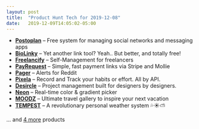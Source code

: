 ```yaml
---
layout: post
title:  "Product Hunt Tech for 2019-12-08"
date:   2019-12-09T14:05:02-05:00
---
```


* **[Postoplan](https://www.producthunt.com/posts/postoplan-2?utm_campaign=producthunt-api&utm_medium=api&utm_source=Application%3A+Daily+Digest+RSS+%28ID%3A+3202%29)** – Free system for managing social networks and messaging apps
* **[BioLinky](https://www.producthunt.com/posts/biolinky?utm_campaign=producthunt-api&utm_medium=api&utm_source=Application%3A+Daily+Digest+RSS+%28ID%3A+3202%29)** – Yet another link tool? Yeah.. But better, and totally free!
* **[Freelancify](https://www.producthunt.com/posts/freelancify?utm_campaign=producthunt-api&utm_medium=api&utm_source=Application%3A+Daily+Digest+RSS+%28ID%3A+3202%29)** – Self-Management for freelancers
* **[PayRequest](https://www.producthunt.com/posts/payrequest?utm_campaign=producthunt-api&utm_medium=api&utm_source=Application%3A+Daily+Digest+RSS+%28ID%3A+3202%29)** – Simple, fast payment links via Stripe and Mollie
* **[Pager](https://www.producthunt.com/posts/pager-3?utm_campaign=producthunt-api&utm_medium=api&utm_source=Application%3A+Daily+Digest+RSS+%28ID%3A+3202%29)** – Alerts for Reddit
* **[Pixela](https://www.producthunt.com/posts/pixela?utm_campaign=producthunt-api&utm_medium=api&utm_source=Application%3A+Daily+Digest+RSS+%28ID%3A+3202%29)** – Record and Track your habits or effort. All by API.
* **[Desircle](https://www.producthunt.com/posts/desircle?utm_campaign=producthunt-api&utm_medium=api&utm_source=Application%3A+Daily+Digest+RSS+%28ID%3A+3202%29)** – Project management built for designers by designers.
* **[Neon](https://www.producthunt.com/posts/neon-3?utm_campaign=producthunt-api&utm_medium=api&utm_source=Application%3A+Daily+Digest+RSS+%28ID%3A+3202%29)** – Real-time color & gradient picker
* **[MOODZ](https://www.producthunt.com/posts/moodz-2?utm_campaign=producthunt-api&utm_medium=api&utm_source=Application%3A+Daily+Digest+RSS+%28ID%3A+3202%29)** – Ultimate travel gallery to inspire your next vacation
* **[TEMPEST](https://www.producthunt.com/posts/tempest?utm_campaign=producthunt-api&utm_medium=api&utm_source=Application%3A+Daily+Digest+RSS+%28ID%3A+3202%29)** – A revolutionary personal weather system 💦☀️⛅️

… and [4 more](https://www.producthunt.com/tech) products